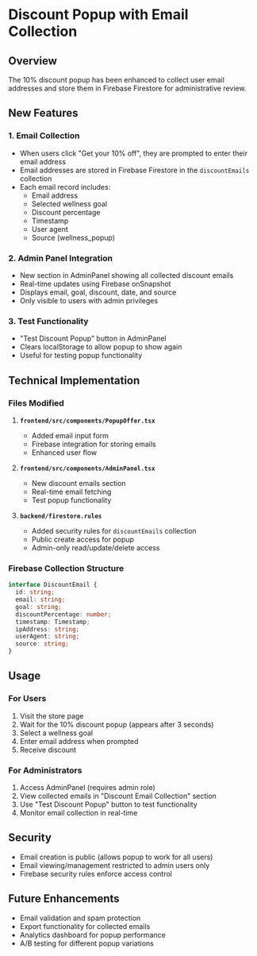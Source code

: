 # Discount Popup with Email Collection

## Overview
The 10% discount popup has been enhanced to collect user email addresses and store them in Firebase Firestore for administrative review.

## New Features

### 1. Email Collection
- When users click "Get your 10% off", they are prompted to enter their email address
- Email addresses are stored in Firebase Firestore in the `discountEmails` collection
- Each email record includes:
  - Email address
  - Selected wellness goal
  - Discount percentage
  - Timestamp
  - User agent
  - Source (wellness_popup)

### 2. Admin Panel Integration
- New section in AdminPanel showing all collected discount emails
- Real-time updates using Firebase onSnapshot
- Displays email, goal, discount, date, and source
- Only visible to users with admin privileges

### 3. Test Functionality
- "Test Discount Popup" button in AdminPanel
- Clears localStorage to allow popup to show again
- Useful for testing popup functionality

## Technical Implementation

### Files Modified
1. **`frontend/src/components/PopupOffer.tsx`**
   - Added email input form
   - Firebase integration for storing emails
   - Enhanced user flow

2. **`frontend/src/components/AdminPanel.tsx`**
   - New discount emails section
   - Real-time email fetching
   - Test popup functionality

3. **`backend/firestore.rules`**
   - Added security rules for `discountEmails` collection
   - Public create access for popup
   - Admin-only read/update/delete access

### Firebase Collection Structure
```typescript
interface DiscountEmail {
  id: string;
  email: string;
  goal: string;
  discountPercentage: number;
  timestamp: Timestamp;
  ipAddress: string;
  userAgent: string;
  source: string;
}
```

## Usage

### For Users
1. Visit the store page
2. Wait for the 10% discount popup (appears after 3 seconds)
3. Select a wellness goal
4. Enter email address when prompted
5. Receive discount

### For Administrators
1. Access AdminPanel (requires admin role)
2. View collected emails in "Discount Email Collection" section
3. Use "Test Discount Popup" button to test functionality
4. Monitor email collection in real-time

## Security
- Email creation is public (allows popup to work for all users)
- Email viewing/management restricted to admin users only
- Firebase security rules enforce access control

## Future Enhancements
- Email validation and spam protection
- Export functionality for collected emails
- Analytics dashboard for popup performance
- A/B testing for different popup variations 